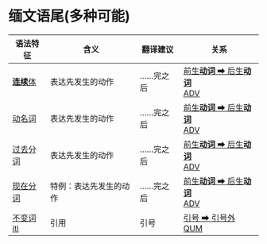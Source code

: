 # 缅文语尾(多种可能)


|语法特征|含义|翻译建议|关系|
|-|-|-|-|
|[**连续**体](https://assets-hk.wikipali.org/pali-handbook/zh-Hans/verbal/ger.html)|表达先发生的动作|……完之后|[前生**动词** ➡ 后生**动词**<br>ADV](https://assets-hk.wikipali.org/pali-handbook/zh-Hans/basic-relation/verb/ger.html)|
|[动名词](https://assets-hk.wikipali.org/pali-handbook/zh-Hans/verbal/pp.html)|表达先发生的动作|……完之后|[前生**动词** ➡ 后生**动词**<br>ADV](https://assets-hk.wikipali.org/pali-handbook/zh-Hans/basic-relation/verb/ger.html)|
|[过去分词](https://assets-hk.wikipali.org/pali-handbook/zh-Hans/verbal/pp.html)|表达先发生的动作|……完之后|[前生**动词** ➡ 后生**动词**<br>ADV](https://assets-hk.wikipali.org/pali-handbook/zh-Hans/basic-relation/verb/ger.html)|
|[现在分词](https://assets-hk.wikipali.org/pali-handbook/zh-Hans/verbal/prp.html)|特例：表达先发生的动作|……完之后|[前生**动词** ➡ 后生**动词**<br>ADV](https://assets-hk.wikipali.org/pali-handbook/zh-Hans/basic-relation/verb/ger.html)|
|[不变词iti](https://assets-hk.wikipali.org/pali-handbook/zh-Hans/basic-relation/other/iti.html)|引用|引号|[引号 ➡ 引号外<br>QUM](https://assets-hk.wikipali.org/pali-handbook/zh-Hans/basic-relation/other/iti.html)|
